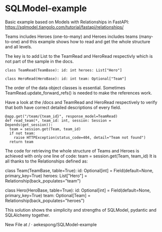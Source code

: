 # SQLModel-example
Basic example based on Models with Relationships in FastAPI: https://sqlmodel.tiangolo.com/tutorial/fastapi/relationships/

Teams includes Heroes (one-to-many) and Heroes includes teams (many-to-one) and this example shows how to read and get the whole structure and all levels.

The key is to add List to the TeamRead and HeroRead respectivly which is not part of the sample in the docs.

`class TeamRead(TeamBase): id: int heroes: List["Hero"]`

`class HeroRead(HeroBase): id: int team: Optional["Team"]`

The order of the data object classes is essential. Sometimes TeamRead.update_forward_refs() is needed to make the references work.

Have a look at the /docs and TeamRead and HeroRead respectively to verify that both have correct detailed descriptions of every field.
```
@app.get("/team/{team_id}", response_model=TeamRead)
def read_team(*, team_id: int, session: Session = Depends(get_session)):
  team = session.get(Team, team_id)
  if not team:
    raise HTTPException(status_code=404, detail="Team not found")
  return team
```
The code for retrieving the whole structure of Teams and Heroes is achieved with only one line of code: team = session.get(Team, team_id) It is all thanks to the Relationships defined as:

class Team(TeamBase, table=True): id: Optional[int] = Field(default=None, primary_key=True) heroes: List["Hero"] = Relationship(back_populates="team")

class Hero(HeroBase, table=True): id: Optional[int] = Field(default=None, primary_key=True) team: Optional[Team] = Relationship(back_populates="heroes")

This solution shows the simplicity and strengths of SQLModel, pydantic and SQLAlchemy together.

New File at / · aekespong/SQLModel-example
